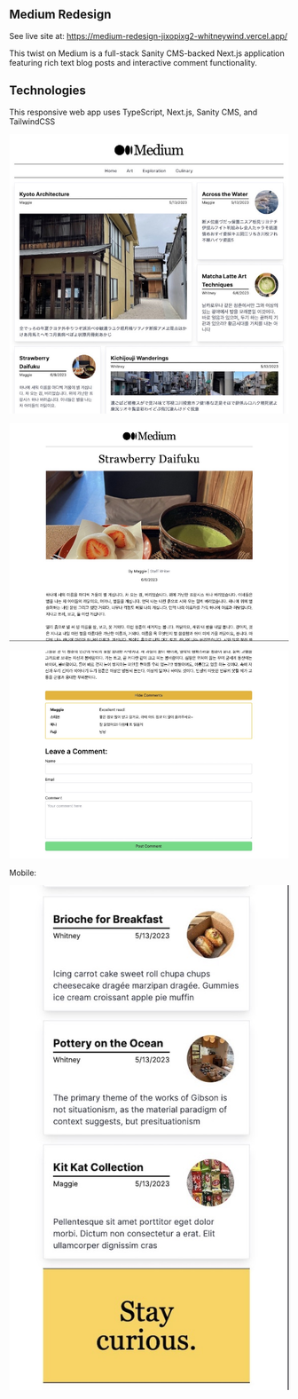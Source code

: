 ## Medium Redesign

See live site at: https://medium-redesign-jixopixg2-whitneywind.vercel.app/

This twist on Medium is a full-stack Sanity CMS-backed Next.js application featuring rich text blog posts and interactive comment functionality.

## Technologies

This responsive web app uses TypeScript, Next.js, Sanity CMS, and TailwindCSS

![Site Overview](public/main1.jpg)

![Site Overview2](public/main2.jpg)

![Site Overview4](public/main4.jpg)

Mobile:

![Site Overview3](public/main3.jpg)
